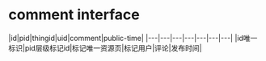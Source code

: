 # comment interface
|id|pid|thingid|uid|comment|public-time|
|---|---|---|---|---|---|---|
|id唯一标识|pid层级标记id|标记唯一资源页|标记用户|评论|发布时间|